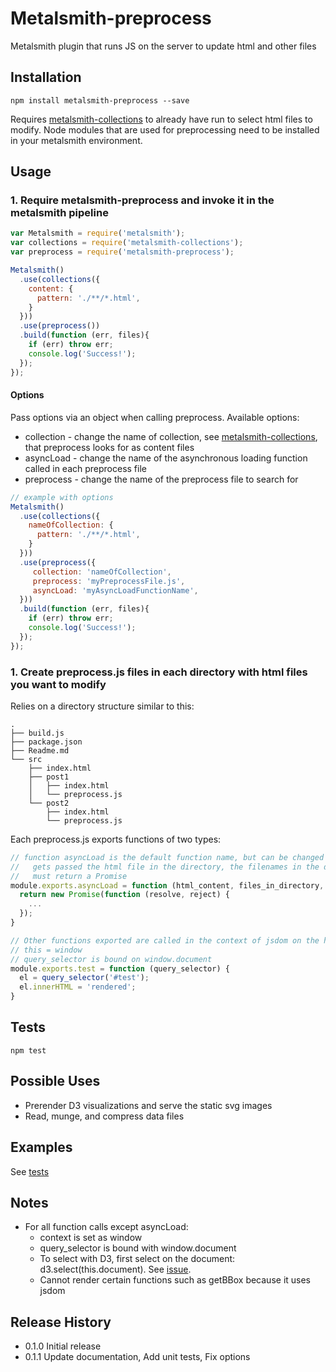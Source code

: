 Metalsmith-preprocess
===

Metalsmith plugin that runs JS on the server to update html and other files

## Installation

`npm install metalsmith-preprocess --save`

Requires [metalsmith-collections](https://github.com/segmentio/metalsmith-collections) to already have run to select html files to modify. 
Node modules that are used for preprocessing need to be installed in your metalsmith environment.

## Usage
### 1. Require metalsmith-preprocess and invoke it in the metalsmith pipeline

```javascript
var Metalsmith = require('metalsmith');
var collections = require('metalsmith-collections');
var preprocess = require('metalsmith-preprocess');

Metalsmith()
  .use(collections({
    content: {
      pattern: './**/*.html',
    }
  }))
  .use(preprocess())
  .build(function (err, files){
    if (err) throw err;
    console.log('Success!');
  });
});
```

#### Options
Pass options via an object when calling preprocess. Available options:
* collection - change the name of collection, see [metalsmith-collections](https://github.com/segmentio/metalsmith-collections), that preprocess looks for as content files
* asyncLoad - change the name of the asynchronous loading function called in each preprocess file
* preprocess - change the name of the preprocess file to search for

```javascript
// example with options
Metalsmith()
  .use(collections({
    nameOfCollection: {
      pattern: './**/*.html',
    }
  }))
  .use(preprocess({
     collection: 'nameOfCollection',
     preprocess: 'myPreprocessFile.js',
     asyncLoad: 'myAsyncLoadFunctionName',
  }))
  .build(function (err, files){
    if (err) throw err;
    console.log('Success!');
  });
});
```

### 1. Create preprocess.js files in each directory with html files you want to modify

Relies on a directory structure similar to this:
```
.
├── build.js
├── package.json
├── Readme.md
└── src
    ├── index.html
    ├── post1
    │   ├── index.html
    │   └── preprocess.js
    └── post2
        ├── index.html
        └── preprocess.js
```

Each preprocess.js exports functions of two types:

```javascript
// function asyncLoad is the default function name, but can be changed with options.
//   gets passed the html file in the directory, the filenames in the directory, and the metalsmith filename > file object map 
//   must return a Promise
module.exports.asyncLoad = function (html_content, files_in_directory, files) {
  return new Promise(function (resolve, reject) {
    ... 
  });
}

// Other functions exported are called in the context of jsdom on the html file in the directory.
// this = window
// query_selector is bound on window.document
module.exports.test = function (query_selector) {
  el = query_selector('#test');
  el.innerHTML = 'rendered';
}
```

## Tests

`npm test`

## Possible Uses

* Prerender D3 visualizations and serve the static svg images
* Read, munge, and compress data files

## Examples
See [tests](./test)

## Notes

* For all function calls except asyncLoad:
  * context is set as window
  * query_selector is bound with window.document
  * To select with D3, first select on the document: d3.select(this.document). See [issue](https://github.com/d3/d3-request/issues/10).
  * Cannot render certain functions such as getBBox because it uses jsdom

## Release History

* 0.1.0 Initial release
* 0.1.1 Update documentation, Add unit tests, Fix options
